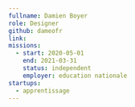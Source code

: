 ```yaml
---
fullname: Damien Boyer
role: Designer
github: dameofr
link:
missions: 
  - start: 2020-05-01 
    end: 2021-03-31 
    status: independent
    employer: education nationale
startups: 
  - apprentissage
---
```


